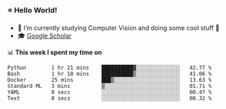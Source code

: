 ### ⭐️ Hello World!

<!--
**hologerry/hologerry** is a ✨ _special_ ✨ repository because its `README.md` (this file) appears on your GitHub profile.

Here are some ideas to get you started:

- 🔭 I’m currently working and studying on Computer Vision
- 🌱 I’m currently learning at Peking University
- 💬 Ask me about 
- 📫 How to reach me: E-mail
- 😄 Pronouns: he/his
- ⚡ Fun fact: Music is the Power
-->


- 🔭 I’m currently studying Computer Vision and doing some cool stuff 🤖
- 🎓 [Google Scholar](https://scholar.google.com/citations?user=3ykqW9wAAAAJ&hl=en)


📊 **This week I spent my time on**

<!--START_SECTION:waka-->

```text
Python        1 hr 21 mins    ██████████▓░░░░░░░░░░░░░░   42.77 %
Bash          1 hr 18 mins    ██████████▒░░░░░░░░░░░░░░   41.06 %
Docker        25 mins         ███▒░░░░░░░░░░░░░░░░░░░░░   13.63 %
Standard ML   3 mins          ▒░░░░░░░░░░░░░░░░░░░░░░░░   01.71 %
YAML          0 secs          ░░░░░░░░░░░░░░░░░░░░░░░░░   00.47 %
Text          0 secs          ░░░░░░░░░░░░░░░░░░░░░░░░░   00.32 %
```

<!--END_SECTION:waka-->
